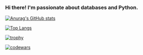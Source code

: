 ### Hi there! I'm passionate about databases and Python.

[![Anurag's GitHub stats](https://github-readme-stats.vercel.app/api?username=qvant)](https://github.com/qvant/github-readme-stats)

[![Top Langs](https://github-readme-stats.vercel.app/api/top-langs/?username=qvant)](https://github.com/qvant/github-readme-stats)

[![trophy](https://github-profile-trophy.vercel.app/?username=qvant)](https://github.com/ryo-ma/github-profile-trophy)

[![codewars](https://www.codewars.com/users/qvant86/badges/large)](https://www.codewars.com/users/qvant86)   



<!--
**qvant/qvant** is a ✨ _special_ ✨ repository because its `README.md` (this file) appears on your GitHub profile.

Here are some ideas to get you started:

- 🔭 I’m currently working on ...
- 🌱 I’m currently learning ...
- 👯 I’m looking to collaborate on ...
- 🤔 I’m looking for help with ...
- 💬 Ask me about ...
- 📫 How to reach me: ...
- 😄 Pronouns: ...
- ⚡ Fun fact: ...
-->
